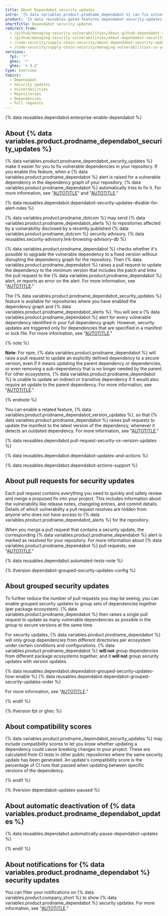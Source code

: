 ```yaml
---
title: About Dependabot security updates
intro: '{% data variables.product.prodname_dependabot %} can fix vulnerable dependencies for you by raising pull requests with security updates.'
product: '{% data reusables.gated-features.dependabot-security-updates %}'
shortTitle: Dependabot security updates
redirect_from:
  - /github/managing-security-vulnerabilities/about-github-dependabot-security-updates
  - /github/managing-security-vulnerabilities/about-dependabot-security-updates
  - /code-security/supply-chain-security/about-dependabot-security-updates
  - /code-security/supply-chain-security/managing-vulnerabilities-in-your-projects-dependencies/about-dependabot-security-updates
versions:
  fpt: '*'
  ghec: '*'
  ghes: '> 3.2'
type: overview
topics:
  - Dependabot
  - Security updates
  - Vulnerabilities
  - Repositories
  - Dependencies
  - Pull requests
---
```


<!--Marketing-LINK: From /features/security/software-supply-chain page "About Dependabot security updates".-->

{% data reusables.dependabot.enterprise-enable-dependabot %}

## About {% data variables.product.prodname_dependabot_security_updates %}

{% data variables.product.prodname_dependabot_security_updates %} make it easier for you to fix vulnerable dependencies in your repository. If you enable this feature, when a {% data variables.product.prodname_dependabot %} alert is raised for a vulnerable dependency in the dependency graph of your repository, {% data variables.product.prodname_dependabot %} automatically tries to fix it. For more information, see "[AUTOTITLE](/code-security/dependabot/dependabot-alerts/about-dependabot-alerts)" and "[AUTOTITLE](/code-security/dependabot/dependabot-security-updates/configuring-dependabot-security-updates)."

{% data reusables.dependabot.dependabot-security-updates-disable-for-alert-rules %}

{% data variables.product.prodname_dotcom %} may send  {% data variables.product.prodname_dependabot_alerts %} to repositories affected by a vulnerability disclosed by a recently published {% data variables.product.prodname_dotcom %} security advisory. {% data reusables.security-advisory.link-browsing-advisory-db %}

{% data variables.product.prodname_dependabot %} checks whether it's possible to upgrade the vulnerable dependency to a fixed version without disrupting the dependency graph for the repository. Then {% data variables.product.prodname_dependabot %} raises a pull request to update the dependency to the minimum version that includes the patch and links the pull request to the {% data variables.product.prodname_dependabot %} alert, or reports an error on the alert. For more information, see "[AUTOTITLE](/code-security/dependabot/working-with-dependabot/troubleshooting-dependabot-errors)."

The {% data variables.product.prodname_dependabot_security_updates %} feature is available for repositories where you have enabled the dependency graph and {% data variables.product.prodname_dependabot_alerts %}. You will see a {% data variables.product.prodname_dependabot %} alert for every vulnerable dependency identified in your full dependency graph. However, security updates are triggered only for dependencies that are specified in a manifest or lock file. For more information, see "[AUTOTITLE](/code-security/supply-chain-security/understanding-your-software-supply-chain/about-the-dependency-graph#dependencies-included)."

{% note %}

**Note**: For npm, {% data variables.product.prodname_dependabot %} will raise a pull request to update an explicitly defined dependency to a secure version, even if it means updating the parent dependency or dependencies, or even removing a sub-dependency that is no longer needed by the parent. For other ecosystems, {% data variables.product.prodname_dependabot %} is unable to update an indirect or transitive dependency if it would also require an update to the parent dependency. For more information, see "[AUTOTITLE](/code-security/dependabot/working-with-dependabot/troubleshooting-dependabot-errors#dependabot-tries-to-update-dependencies-without-an-alert)."

{% endnote %}

You can enable a related feature, {% data variables.product.prodname_dependabot_version_updates %}, so that {% data variables.product.prodname_dependabot %} raises pull requests to update the manifest to the latest version of the dependency, whenever it detects an outdated dependency. For more information, see "[AUTOTITLE](/code-security/dependabot/dependabot-version-updates/about-dependabot-version-updates)."

{% data reusables.dependabot.pull-request-security-vs-version-updates %}

{% data reusables.dependabot.dependabot-updates-and-actions %}

{% data reusables.dependabot.dependabot-actions-support %}

## About pull requests for security updates

Each pull request contains everything you need to quickly and safely review and merge a proposed fix into your project. This includes information about the vulnerability like release notes, changelog entries, and commit details. Details of which vulnerability a pull request resolves are hidden from anyone who does not have access to {% data variables.product.prodname_dependabot_alerts %} for the repository.

When you merge a pull request that contains a security update, the corresponding {% data variables.product.prodname_dependabot %} alert is marked as resolved for your repository. For more information about {% data variables.product.prodname_dependabot %} pull requests, see "[AUTOTITLE](/code-security/dependabot/working-with-dependabot/managing-pull-requests-for-dependency-updates)."

{% data reusables.dependabot.automated-tests-note %}

{% ifversion dependabot-grouped-security-updates-config %}

## About grouped security updates

To further reduce the number of pull requests you may be seeing, you can enable grouped security updates to group sets of dependencies together (per package ecosystem). {% data variables.product.prodname_dependabot %} then raises a single pull request to update as many vulnerable dependencies as possible in the group to secure versions at the same time.

For security updates, {% data variables.product.prodname_dependabot %} will only group dependencies from different directories per ecosystem under certain conditions and configurations. {% data variables.product.prodname_dependabot %} **will not** group dependencies from different package ecosystems together, and it **will not** group security updates with version updates.

{% data reusables.dependabot.dependabot-grouped-security-updates-how-enable %}
{% data reusables.dependabot.dependabot-grouped-security-updates-order %}

 For more information, see "[AUTOTITLE](/code-security/dependabot/dependabot-security-updates/configuring-dependabot-security-updates#grouping-dependabot-updates-into-a-single-pull-request)."

{% endif %}

{% ifversion fpt or ghec %}

## About compatibility scores

{% data variables.product.prodname_dependabot_security_updates %} may include compatibility scores to let you know whether updating a dependency could cause breaking changes to your project. These are calculated from CI tests in other public repositories where the same security update has been generated. An update's compatibility score is the percentage of CI runs that passed when updating between specific versions of the dependency.

{% endif %}

{% ifversion dependabot-updates-paused %}

## About automatic deactivation of {% data variables.product.prodname_dependabot_updates %}

{% data reusables.dependabot.automatically-pause-dependabot-updates %}

{% endif %}

## About notifications for {% data variables.product.prodname_dependabot %} security updates

You can filter your notifications on {% data variables.product.company_short %} to show {% data variables.product.prodname_dependabot %} security updates. For more information, see "[AUTOTITLE](/account-and-profile/managing-subscriptions-and-notifications-on-github/viewing-and-triaging-notifications/managing-notifications-from-your-inbox#dependabot-custom-filters)."

